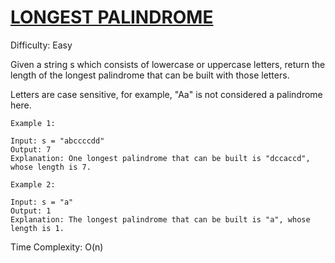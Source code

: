 # [LONGEST PALINDROME](https://leetcode.com/problems/longest-palindrome/description/)

Difficulty: Easy

Given a string s which consists of lowercase or uppercase letters, return the length of the longest palindrome that can be built with those letters.

Letters are case sensitive, for example, "Aa" is not considered a palindrome here.

```
Example 1:

Input: s = "abccccdd"
Output: 7
Explanation: One longest palindrome that can be built is "dccaccd", whose length is 7.
```
```
Example 2:

Input: s = "a"
Output: 1
Explanation: The longest palindrome that can be built is "a", whose length is 1.
```

Time Complexity: O(n)
